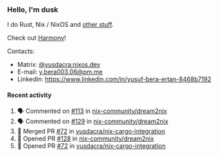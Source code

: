 ### Hello, I'm dusk

I do Rust, Nix / NixOS and [other stuff](https://yusdacra.gitlab.io/about).

Check out [Harmony](https://harmonyapp.io)!

Contacts:
- Matrix: [@yusdacra:nixos.dev](https://matrix.to/#/@yusdacra:nixos.dev)
- E-mail: y.bera003.06@pm.me
- LinkedIn: https://www.linkedin.com/in/yusuf-bera-ertan-8468b7192

#### Recent activity

<!--START_SECTION:activity-->
1. 🗣 Commented on [#113](https://github.com/nix-community/dream2nix/issues/113) in [nix-community/dream2nix](https://github.com/nix-community/dream2nix)
2. 🗣 Commented on [#129](https://github.com/nix-community/dream2nix/issues/129) in [nix-community/dream2nix](https://github.com/nix-community/dream2nix)
3. 🎉 Merged PR [#72](https://github.com/yusdacra/nix-cargo-integration/pull/72) in [yusdacra/nix-cargo-integration](https://github.com/yusdacra/nix-cargo-integration)
4. 💪 Opened PR [#128](https://github.com/nix-community/dream2nix/pull/128) in [nix-community/dream2nix](https://github.com/nix-community/dream2nix)
5. 💪 Opened PR [#72](https://github.com/yusdacra/nix-cargo-integration/pull/72) in [yusdacra/nix-cargo-integration](https://github.com/yusdacra/nix-cargo-integration)
<!--END_SECTION:activity-->
